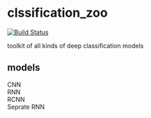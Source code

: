 # clssification_zoo

[![Build Status](https://travis-ci.com/lixinsu/classification_zoo.svg?branch=master)](https://travis-ci.com/lixinsu/classification_zoo)

toolkit of all kinds of deep classification models
## models
CNN  
RNN  
RCNN  
Seprate RNN  
